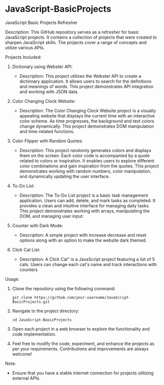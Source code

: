 # JavaScript-BasicProjects
JavaScript Basic Projects Refresher

Description:
This GitHub repository serves as a refresher for basic JavaScript projects. It contains a collection of projects that were created to sharpen JavaScript skills. The projects cover a range of concepts and utilize various APIs.

Projects Included:
1. Dictionary using Webster API:
   - Description: This project utilizes the Webster API to create a dictionary application. It allows users to search for the definitions and meanings of words. This project demonstrates API integration and working with JSON data.

2. Color Changing Clock Website:
   - Description: The Color Changing Clock Website project is a visually appealing website that displays the current time with an interactive color scheme. As time progresses, the background and text colors change dynamically. This project demonstrates DOM manipulation and time-related functions.

3. Color Flipper with Random Quotes:
   - Description: This project randomly generates colors and displays them on the screen. Each color code is accompanied by a quote related to colors or inspiration. It enables users to explore different color combinations and gain inspiration from the quotes. This project demonstrates working with random numbers, color manipulation, and dynamically updating the user interface.

4. To-Do List:
   - Description: The To-Do List project is a basic task management application. Users can add, delete, and mark tasks as completed. It provides a clean and intuitive interface for managing daily tasks. This project demonstrates working with arrays, manipulating the DOM, and managing user input.
     
5. Counter with Dark Mode:
   - Description: A simple project with increase decrease and reset options along with an option to make the website dark themed.
     
6. Click Cat List:
   - Description: A Click Cat" is a JavaScript project featuring a list of 5 cats. Users can change each cat's name and track interactions with counters

Usage:
1. Clone the repository using the following command:
   ```
   git clone https://github.com/your-username/JavaScript-BasicProjects.git
   ```

2. Navigate to the project directory:
   ```
   cd JavaScript-BasicProjects
   ```

3. Open each project in a web browser to explore the functionality and code implementation.

4. Feel free to modify the code, experiment, and enhance the projects as per your requirements. Contributions and improvements are always welcome!

Note:
- Ensure that you have a stable internet connection for projects utilizing external APIs.
